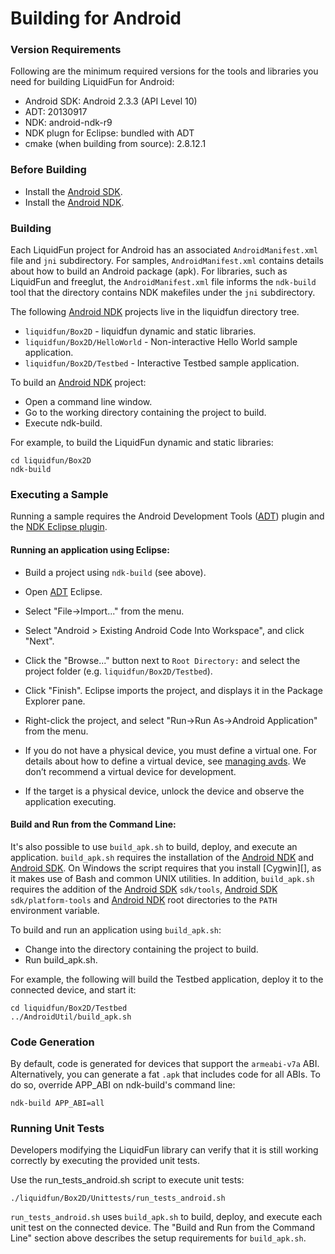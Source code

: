 # Building for Android

### Version Requirements

Following are the minimum required versions for the tools and libraries you
need for building LiquidFun for Android:

-   Android SDK:  Android 2.3.3 (API Level 10)
-   ADT: 20130917
-   NDK: android-ndk-r9
-   NDK plugn for Eclipse: bundled with ADT
-   cmake (when building from source): 2.8.12.1

### Before Building

-   Install the [Android SDK].
-   Install the [Android NDK].

### Building

Each LiquidFun project for Android has an associated `AndroidManifest.xml`
file and `jni` subdirectory.  For samples, `AndroidManifest.xml` contains
details about how to build an Android package (apk).  For libraries, such as
LiquidFun and freeglut, the `AndroidManifest.xml` file informs the `ndk-build`
tool that the directory contains NDK makefiles under the `jni` subdirectory.

The following [Android NDK][] projects live in the liquidfun directory tree.

-   `liquidfun/Box2D` - liquidfun dynamic and static libraries.
-   `liquidfun/Box2D/HelloWorld` - Non-interactive Hello World sample
     application.
-   `liquidfun/Box2D/Testbed` - Interactive Testbed sample application.

To build an [Android NDK][] project:

-   Open a command line window.
-   Go to the working directory containing the project to build.
-   Execute ndk-build.

For example, to build the LiquidFun dynamic and static libraries:

    cd liquidfun/Box2D
    ndk-build

### Executing a Sample

Running a sample requires the Android Development Tools ([ADT][]) plugin and
the [NDK Eclipse plugin][].

#### Running an application using Eclipse:

-   Build a project using `ndk-build` (see above).
-   Open [ADT][] Eclipse.
-   Select "File->Import..." from the menu.
-   Select "Android > Existing Android Code Into Workspace", and click "Next".
-   Click the "Browse..." button next to `Root Directory:` and select the
    project folder (e.g. `liquidfun/Box2D/Testbed`).
-   Click "Finish". Eclipse imports the project, and displays it in the
    Package Explorer pane.
-   Right-click the project, and select "Run->Run As->Android Application"
    from the menu.
-   If you do not have a physical device, you must define a virtual one.
    For details about how to define a virtual device, see [managing avds][].
    We don’t recommend a virtual device for development.

-   If the target is a physical device, unlock the device and observe the application executing.

#### Build and Run from the Command Line:

It's also possible to use `build_apk.sh` to build, deploy, and execute an application.
`build_apk.sh` requires the installation of the [Android NDK][] and [Android SDK][].
On Windows the script requires that you install [Cygwin][], as it
makes use of Bash and common UNIX utilities.  In addition, `build_apk.sh`
requires the addition of the [Android SDK][] `sdk/tools`, [Android SDK][]
`sdk/platform-tools` and [Android NDK][] root directories to the `PATH`
environment variable.

To build and run an application using `build_apk.sh`:

-   Change into the directory containing the project to build.
-   Run build\_apk.sh.

For example, the following will build the Testbed application, deploy it to
the connected device, and start it:

    cd liquidfun/Box2D/Testbed
    ../AndroidUtil/build_apk.sh

### Code Generation

By default, code is generated for devices that support the `armeabi-v7a` ABI.
Alternatively, you can generate a fat `.apk` that includes code for all ABIs.
To do so, override APP\_ABI on ndk-build's command line:

    ndk-build APP_ABI=all

### Running Unit Tests

Developers modifying the LiquidFun library can verify that it is still working
correctly by executing the provided unit tests.

Use the run\_tests\_android.sh script to execute unit tests:

    ./liquidfun/Box2D/Unittests/run_tests_android.sh

`run_tests_android.sh` uses `build_apk.sh` to build, deploy, and
execute each unit test on the connected device.
The "Build and Run from the Command Line" section above describes
the setup requirements for `build_apk.sh`.

  [Android SDK]: http://developer.android.com/sdk/index.html
  [Android NDK]: http://developer.android.com/tools/sdk/ndk/index.html
  [NDK Eclipse plugin]: http://developer.android.com/sdk/index.html
  [managing avds]: http://developer.android.com/tools/devices/managing-avds.html
  [Cygwin installation]: http://www.cygwin.com/
  [ADT]: http://developer.android.com/tools/sdk/eclipse-adt.html

